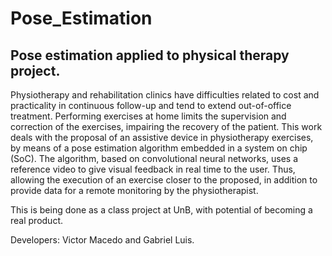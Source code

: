# Pose_Estimation

## Pose estimation applied to physical therapy project.

Physiotherapy and rehabilitation clinics have difficulties related to cost and practicality in continuous follow-up and tend to extend out-of-office treatment. Performing exercises at home limits the supervision and correction of the exercises, impairing the recovery of the patient. This work deals with the proposal of an assistive device in physiotherapy exercises, by means of a pose estimation algorithm embedded in a system on chip (SoC). The algorithm, based on convolutional neural networks, uses a reference video to give visual feedback in real time to the user. Thus, allowing the execution of an exercise closer to the proposed, in addition to provide data for a remote monitoring by the physiotherapist.

This is being done as a class project at UnB, with potential of becoming a real product.

Developers: Victor Macedo and Gabriel Luis.


